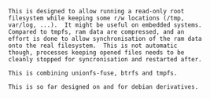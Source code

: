 	This is designed to allow running a read-only root
	filesystem while keeping some r/w locations (/tmp,
	var/log, ...).  It might be useful on embedded systems. 
	Compared to tmpfs, ram data are compressed, and an
	effort is done to allow synchronisation of the ram data
	onto the real filesystem.  This is not automatic
	though, processes keeping opened files needs to be
	cleanly stopped for syncronisation and restarted after.
	
	This is combining unionfs-fuse, btrfs and tmpfs.

	This is so far designed on and for debian derivatives.
